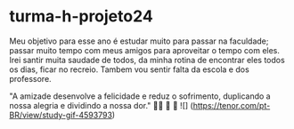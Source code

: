 # turma-h-projeto24

Meu objetivo para esse ano é estudar muito para passar na faculdade; passar muito tempo com meus amigos 
para aproveitar o tempo com eles. Irei santir muita saudade de todos, da minha rotina de encontrar eles todos os dias, ficar no
recreio. Tambem vou sentir falta da escola e dos professore. 

"A amizade desenvolve a felicidade e reduz o sofrimento, duplicando a nossa alegria e dividindo a nossa dor." 🧑‍🎓 💟 🥇
![] (https://tenor.com/pt-BR/view/study-gif-4593793)
